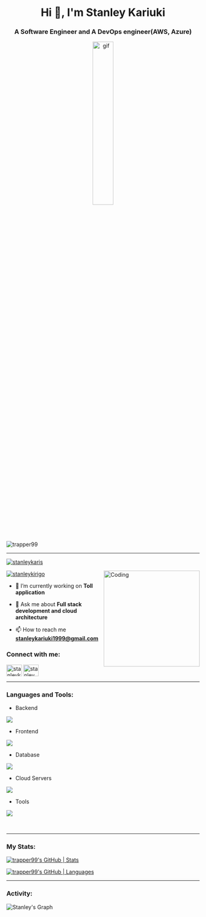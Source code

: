 <h1 align="center">Hi 👋, I'm Stanley Kariuki</h1>
<h3 align="center">A Software Engineer and A DevOps engineer(AWS, Azure)</h3>
<p align="center"><img src="https://user-images.githubusercontent.com/74038190/212748842-9fcbad5b-6173-4175-8a61-521f3dbb7514.gif" alt="gif" width="33%" /></p>

<p align="left" width="100%"> <img src="https://komarev.com/ghpvc/?username=stanleykaris&label=Profile%20views&color=0e75b6&style=flat" alt="trapper99" /> </p>

---

<p align="left"> <a href="https://github.com/ryo-ma/github-profile-trophy"><img src="https://github-profile-trophy.vercel.app/?username=stanleykaris" alt="stanleykaris" /></a> </p>

<img align="right" alt="Coding" width="250" src="https://user-images.githubusercontent.com/74038190/229223263-cf2e4b07-2615-4f87-9c38-e37600f8381a.gif">
<p align="left"> <a href="https://twitter.com/stanleykirigo" target="blank"><img src="https://img.shields.io/twitter/follow/stanleykirigo?logo=twitter&style=for-the-badge" alt="stanleykirigo" /></a> </p>

- 🔭 I’m currently working on **Toll application**

- 💬 Ask me about **Full stack development and cloud architecture**

- 📫 How to reach me **stanleykariuki1999@gmail.com**

<a href="https://developers.google.com/profile/badges/events/io/2024/registered" target="blank"></a>

<h3 align="left">Connect with me:</h3>
<p align="left">
<a href="https://twitter.com/stanleykirigo" target="blank"><img align="center" src="https://raw.githubusercontent.com/rahuldkjain/github-profile-readme-generator/master/src/images/icons/Social/twitter.svg" alt="stanleykirigo" height="30" width="40" /></a>
<a href="https://linkedin.com/in/stanley kariuki" target="blank"><img align="center" src="https://raw.githubusercontent.com/rahuldkjain/github-profile-readme-generator/master/src/images/icons/Social/linked-in-alt.svg" alt="stanley kariuki" height="30" width="40" /></a>
</p>

---
<h3 align="left">Languages and Tools:</h3>
<ul>
<li>Backend</li>
</ul>
<p align="left">
  <a href="https://skillicons.dev">
    <img src="https://skillicons.dev/icons?i=c,cs,golang,java,nodejs,py,spring,flask,fastapi,nestjs">
  </a>
</p>
<ul>
<li>Frontend</li>
</ul>
<p align="left">
  <a href="https://skillicons.dev">
    <img src="https://skillicons.dev/icons?i=ts,js,react,vue,nextjs,flutter,redux,tailwind,materialui">
  </a>
</p>
<ul>
<li>Database</li>
</ul>
<p align="left">
  <a href="https://skillicons.dev">
    <img src="https://skillicons.dev/icons?i=mongodb,mysql,postgresql,dynamodb">
  </a>
</p>
<ul>
<li>Cloud Servers</li>
</ul>
<p align="left">
  <a href="https://skillicons.dev">
    <img src="https://skillicons.dev/icons?i=azure,aws,firebase,cloudflare">
  </a>
</p>
<ul>
<li>Tools</li>
</ul>
<p align="left">
  <a href="https://skillicons.dev">
    <img src="https://skillicons.dev/icons?i=git,github,githubactions,docker,figma,idea,vscode,postman,linux,kubernetes,bash">
  </a>
</p>
<br>

---

<h3 align="left">My Stats: </h3>
<p align="center" width="100%">
 
 [![trapper99's GitHub | Stats](https://stats.quira.sh/stanleykaris/github?theme=dark)](https://quira.sh?utm_source=widgets&utm_campaign=trapper99)
 
</p>

[![trapper99's GitHub | Languages](https://stats.quine.sh/stanleykaris/languages-over-time?theme=dark)](https://quine.sh?utm_source=widgets&utm_campaign=trapper99)

---

<h3 align="left">Activity:</h3>
<p><img src="https://github-readme-activity-graph.vercel.app/graph?username=stanleykaris&amp;custom_title=Stanley's%20GitHub%20Activity%20Graph&amp;bg_color=0D1117&amp;color=7F3FBF&amp;line=7F3FBF&amp;point=7F3FBF&amp;area_color=FFFFFF&amp;title_color=FFFFFF&amp;area=true" alt="Stanley's Graph">
<br><br></p>
